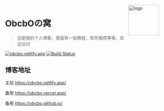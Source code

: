 <img src="https://cdn.jsdelivr.net/gh/obcbo/obcbo.github.io/img/favicon.png" alt="logo" width="100" height="100" align="right" />

# ObcbOの窝

> 这是我的个人博客，里面有一些教程、软件推荐等等，欢迎访问

[![obcbo.netlify.app](https://img.shields.io/badge/BLOG-ObcbOの窝-blue?style=flat-square&logo=hexo)](https://obcbo.netlify.app/)
[![Build Status](https://github.com/ObcbO/Hexo/workflows/autodeploy/badge.svg?branch=main)](https://github.com/ObcbO/obcbo.github.io)

## 博客地址

主站 <https://obcbo.netlify.app/>

备用 <https://obcbo.vercel.app/>

备用 <https://obcbo.github.io/>

